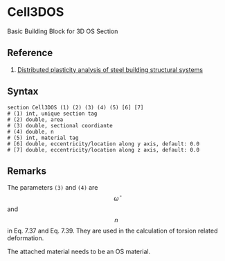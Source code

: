 # Cell3DOS

Basic Building Block for 3D OS Section

## Reference

1. [Distributed plasticity analysis of steel building structural systems](https://www.proquest.com/dissertations-theses/distributed-plasticity-analysis-steel-building/docview/304696456/se-2)

## Syntax

```
section Cell3DOS (1) (2) (3) (4) (5) [6] [7]
# (1) int, unique section tag
# (2) double, area
# (3) double, sectional coordiante
# (4) double, n
# (5) int, material tag
# [6] double, eccentricity/location along y axis, default: 0.0
# [7] double, eccentricity/location along z axis, default: 0.0
```

## Remarks

The parameters `(3)` and `(4)` are $$\bar\omega$$ and $$n$$ in Eq. 7.37 and Eq. 7.39. They are used in the calculation of torsion related deformation.

The attached material needs to be an OS material.
